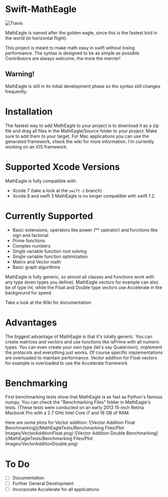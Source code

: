 # Swift-MathEagle

![Travis](https://travis-ci.org/rugheid/Swift-MathEagle.svg?branch=master)

MathEagle is named after the golden eagle, since this is the fastest bird in the world (in horizontal flight).

This project is meant to make math easy in swift without losing performance. The syntax is designed to be as simple as possible. Contributors are always welcome, the more the merrier!

## Warning!
MathEagle is still in its initial development phase so the syntax still changes frequently.

# Installation
The fastest way to add MathEagle to your project is to download it as a zip file and drag all files in the MathEagle/Source folder to your project. Make sure to add them to your target. For Mac applications you can use the generated framework, check the wiki for more information. I'm currently working on an iOS framework.

# Supported Xcode Versions
MathEagle is fully compatible with:
- Xcode 7 (take a look at the `swift-2` branch)
- Xcode 8 and swift 3
MathEagle is no longer compatible with swift 1.2.

# Currently Supported
* Basic extensions, operators like power (** operator) and functions like sign and factorial
* Prime functions
* Complex numbers
* Single variable function root solving
* Single variable function optimization
* Matrix and Vector math
* Basic graph algorithms

MathEagle is fully generic, so almost all classes and functions work with any type (even types you define). MathEagle vectors for example can also be of type Int, while the Float and Double type vectors use Accelerate in the background for speed.

Take a look at the Wiki for documentation.

# Advantages
The biggest advantage of MathEagle is that it's totally generic. You can create matrices and vectors and use functions like isPrime with all numeric types. You can even create your own type (let's say Quaternion), implement the protocols and everything just works. Of course specific implementations are overloaded to maintain performance. Vector addition for Float vectors for example is overloaded to use the Accelerate framework.

# Benchmarking
First benchmarking tests show that MathEagle is as fast as Python's famous numpy. You can check the "Benchmarking Files" folder in MathEagle's tests. (These tests were conducted on an early 2013 15-inch Retina Macbook Pro with a 2.7 GHz Intel Core i7 and 16 GB of RAM.

Here are some plots for Vector addition:
![Vector Addition Float Benchmarking](/MathEagleTests/Benchmarking Files/Plot Images/VectorAdditionFloat.png)
![Vector Addition Double Benchmarking](/MathEagleTests/Benchmarking Files/Plot Images/VectorAdditionDouble.png)

# To Do
- [ ] Documentation
- [ ] Further General Development
- [ ] Incorporate Accelerate for all applications
